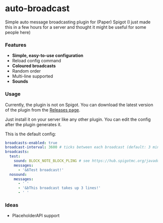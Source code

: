 # auto-broadcast
Simple auto message broadcasting plugin for (Paper) Spigot
(I just made this in a few hours for a server and thought it might be useful for some people here)

### Features
- **Simple, easy-to-use configuration**
- Reload config command
- **Coloured broadcasts**
- Random order
- Multi-line supported
- **Sounds**

### Usage
Currently, the plugin is not on Spigot. You can download the latest version of 
the plugin from the [Releases page](https://github.com/jellz/auto-broadcast/releases).  
  
Just install it on your server like any other plugin. You can edit the config after the plugin generates it.  
  
This is the default config:  
```yaml
broadcasts-enabled: true
broadcast-interval: 3600 # ticks between each broadcast (default: 3 minutes)
broadcasts:
  test:
    sound: BLOCK_NOTE_BLOCK_PLING # see https://hub.spigotmc.org/javadocs/bukkit/org/bukkit/Sound.html for a list of sounds, leave blank for no sound
    messages:
      - '&6Test broadcast!'
  nosound:
    messages:
      - ' '
      - '&bThis broadcast takes up 3 lines!'
      - ' '
```
  
### Ideas
- PlaceholderAPI support

